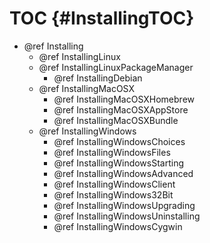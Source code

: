 TOC {#InstallingTOC}
====================

- @ref Installing
  - @ref InstallingLinux
  - @ref InstallingLinuxPackageManager
    - @ref InstallingDebian
  - @ref InstallingMacOSX
    - @ref InstallingMacOSXHomebrew
    - @ref InstallingMacOSXAppStore
    - @ref InstallingMacOSXBundle
  - @ref InstallingWindows
    - @ref InstallingWindowsChoices
    - @ref InstallingWindowsFiles
    - @ref InstallingWindowsStarting
    - @ref InstallingWindowsAdvanced
    - @ref InstallingWindowsClient
    - @ref InstallingWindows32Bit
    - @ref InstallingWindowsUpgrading
    - @ref InstallingWindowsUninstalling
    - @ref InstallingWindowsCygwin
